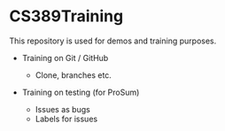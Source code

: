 # CS389Training

This repository is used for demos and training purposes.

* Training on Git / GitHub
  * Clone, branches etc. 
  
* Training on testing (for ProSum)
  * Issues as bugs
  * Labels for issues
